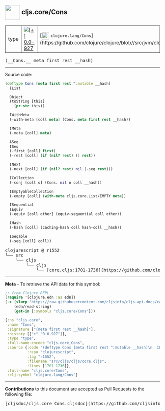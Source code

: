 ## <img width="48px" valign="middle" src="http://i.imgur.com/Hi20huC.png"> cljs.core/Cons

 <table border="1">
<tr>

<td>type</td>
<td><a href="https://github.com/cljsinfo/cljs-api-docs/tree/0.0-927"><img valign="middle" alt="[+] 0.0-927" src="https://img.shields.io/badge/+-0.0--927-lightgrey.svg"></a> </td>
<td>
[<img height="24px" valign="middle" src="http://i.imgur.com/1GjPKvB.png"> <samp>clojure.lang/Cons</samp>](https://github.com/clojure/clojure/blob//src/jvm/clojure/lang/Cons.java)
</td>
</tr>
</table>

 <samp>
(__Cons.__ meta first rest __hash)<br>
</samp>

---





Source code:

```clj
(deftype Cons [meta first rest ^:mutable __hash]
  IList

  Object
  (toString [this]
    (pr-str this))

  IWithMeta
  (-with-meta [coll meta] (Cons. meta first rest __hash))

  IMeta
  (-meta [coll] meta)

  ASeq
  ISeq
  (-first [coll] first)
  (-rest [coll] (if (nil? rest) () rest))

  INext
  (-next [coll] (if (nil? rest) nil (-seq rest)))

  ICollection
  (-conj [coll o] (Cons. nil o coll __hash))

  IEmptyableCollection
  (-empty [coll] (with-meta cljs.core.List/EMPTY meta))

  ISequential
  IEquiv
  (-equiv [coll other] (equiv-sequential coll other))

  IHash
  (-hash [coll] (caching-hash coll hash-coll __hash))

  ISeqable
  (-seq [coll] coll))
```

 <pre>
clojurescript @ r1552
└── src
    └── cljs
        └── cljs
            └── <ins>[core.cljs:1701-1736](https://github.com/clojure/clojurescript/blob/r1552/src/cljs/cljs/core.cljs#L1701-L1736)</ins>
</pre>


---

__Meta__ - To retrieve the API data for this symbol:

```clj
;; from Clojure REPL
(require '[clojure.edn :as edn])
(-> (slurp "https://raw.githubusercontent.com/cljsinfo/cljs-api-docs/catalog/cljs-api.edn")
    (edn/read-string)
    (get-in [:symbols "cljs.core/Cons"]))
```

```clj
{:ns "cljs.core",
 :name "Cons",
 :signature ["[meta first rest __hash]"],
 :history [["+" "0.0-927"]],
 :type "type",
 :full-name-encode "cljs.core_Cons",
 :source {:code "(deftype Cons [meta first rest ^:mutable __hash]\n  IList\n\n  Object\n  (toString [this]\n    (pr-str this))\n\n  IWithMeta\n  (-with-meta [coll meta] (Cons. meta first rest __hash))\n\n  IMeta\n  (-meta [coll] meta)\n\n  ASeq\n  ISeq\n  (-first [coll] first)\n  (-rest [coll] (if (nil? rest) () rest))\n\n  INext\n  (-next [coll] (if (nil? rest) nil (-seq rest)))\n\n  ICollection\n  (-conj [coll o] (Cons. nil o coll __hash))\n\n  IEmptyableCollection\n  (-empty [coll] (with-meta cljs.core.List/EMPTY meta))\n\n  ISequential\n  IEquiv\n  (-equiv [coll other] (equiv-sequential coll other))\n\n  IHash\n  (-hash [coll] (caching-hash coll hash-coll __hash))\n\n  ISeqable\n  (-seq [coll] coll))",
          :repo "clojurescript",
          :tag "r1552",
          :filename "src/cljs/cljs/core.cljs",
          :lines [1701 1736]},
 :full-name "cljs.core/Cons",
 :clj-symbol "clojure.lang/Cons"}

```

---

__Contributions__ to this document are accepted as Pull Requests to the following file:

 <pre>
[cljsdoc/cljs.core_Cons.cljsdoc](https://github.com/cljsinfo/cljs-api-docs/blob/master/cljsdoc/cljs.core_Cons.cljsdoc)
</pre>


